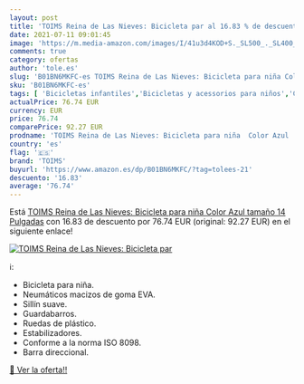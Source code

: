 ```yaml
---
layout: post
title: 'TOIMS Reina de Las Nieves: Bicicleta par al 16.83 % de descuento'
date: 2021-07-11 09:01:45
image: 'https://m.media-amazon.com/images/I/41u3d4KOD+S._SL500_._SL400_.jpg'
comments: true
category: ofertas
author: 'tole.es'
slug: 'B01BN6MKFC-es TOIMS Reina de Las Nieves: Bicicleta para niña Color Azul...'
sku: 'B01BN6MKFC-es'
tags: [ 'Bicicletas infantiles','Bicicletas y acessorios para niños','Ciclismo','Deportes y aire libre','Ropa y equipo para deportes','bicicleta','toims', ]
actualPrice: 76.74 EUR
currency: EUR
price: 76.74
comparePrice: 92.27 EUR
prodname: 'TOIMS Reina de Las Nieves: Bicicleta para niña  Color Azul  tamaño 14 Pulgadas'
country: 'es'
flag: '🇪🇸'
brand: 'TOIMS'
buyurl: 'https://www.amazon.es/dp/B01BN6MKFC/?tag=tolees-21'
descuento: '16.83'
average: '76.74'
---
```


Está [TOIMS Reina de Las Nieves: Bicicleta para niña  Color Azul  tamaño 14 Pulgadas](https://www.amazon.es/dp/B01BN6MKFC/?tag=tolees-21) con 16.83 de descuento por 76.74 EUR (original: 92.27 EUR) en el siguiente enlace!

[![TOIMS Reina de Las Nieves: Bicicleta par](https://m.media-amazon.com/images/I/41u3d4KOD+S._SL500_._SL400_.jpg)](https://www.amazon.es/dp/B01BN6MKFC/?tag=tolees-21)

ℹ️:

- Bicicleta para niña.
- Neumáticos macizos de goma EVA.
- Sillín suave.
- Guardabarros.
- Ruedas de plástico.
- Estabilizadores.
- Conforme a la norma ISO 8098.
- Barra direccional.

[🛒 Ver la oferta!!](https://www.amazon.es/dp/B01BN6MKFC/?tag=tolees-21)
